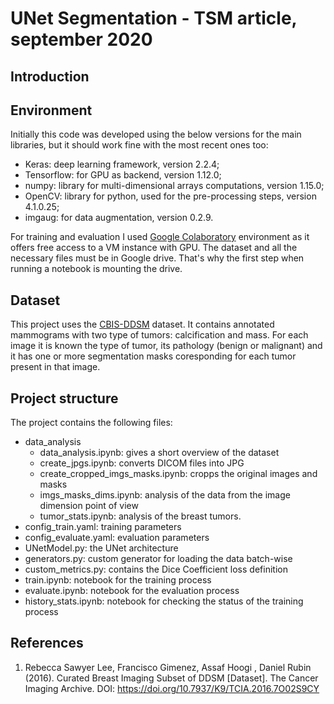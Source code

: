 # UNet Segmentation - TSM article, september 2020

## Introduction

## Environment
Initially this code was developed using the below versions for the main libraries, but it should work fine with the most recent ones too:
- Keras: deep learning framework, version 2.2.4;
- Tensorflow: for GPU as backend, version 1.12.0;
- numpy: library for multi-dimensional arrays computations, version 1.15.0;
- OpenCV: library for python, used for the pre-processing steps, version 4.1.0.25;
- imgaug: for data augmentation, version 0.2.9.

For training and evaluation I used [Google Colaboratory](https://colab.research.google.com/notebooks/intro.ipynb) environment as it offers free access to a VM instance with GPU. The dataset and all the necessary files must be in Google drive. That's why the first step when running a notebook is mounting the drive.

## Dataset
This project uses the [CBIS-DDSM](https://wiki.cancerimagingarchive.net/display/Public/CBIS-DDSM#97944ee0e4a54b15a8479efafa2064dd) dataset. It contains annotated mammograms with two type of tumors: calcification and mass. For each image it is known the type of tumor, its pathology (benign or malignant) and it has one or more segmentation masks coresponding for each tumor present in that image. 

## Project structure
The project contains the following files:
- data_analysis
  - data_analysis.ipynb: gives a short overview of the dataset
  - create_jpgs.ipynb: converts DICOM files into JPG
  - create_cropped_imgs_masks.ipynb: cropps the original images and masks
  - imgs_masks_dims.ipynb: analysis of the data from the image dimension point of view
  - tumor_stats.ipynb: analysis of the breast tumors.
- config_train.yaml: training parameters
- config_evaluate.yaml: evaluation parameters
- UNetModel.py: the UNet architecture
- generators.py: custom generator for loading the data batch-wise
- custom_metrics.py: contains the Dice Coefficient loss definition
- train.ipynb: notebook for the training process 
- evaluate.ipynb: notebook for the evaluation process
- history_stats.ipynb: notebook for checking the status of the training process

## References
1.  Rebecca Sawyer Lee, Francisco Gimenez, Assaf Hoogi , Daniel Rubin  (2016). Curated Breast Imaging Subset of DDSM [Dataset]. The Cancer Imaging Archive. DOI:  https://doi.org/10.7937/K9/TCIA.2016.7O02S9CY
